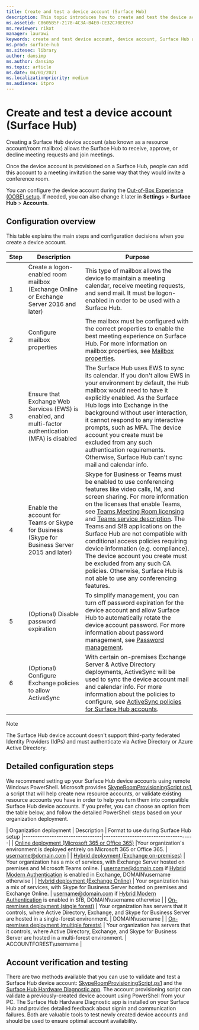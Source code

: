 ```yaml
---
title: Create and test a device account (Surface Hub)
description: This topic introduces how to create and test the device account that Microsoft Surface Hub uses to communicate with Microsoft Exchange and Skype.
ms.assetid: C8605B5F-2178-4C3A-B4E0-CE32C70ECF67
ms.reviewer: rikot
manager: laurawi
keywords: create and test device account, device account, Surface Hub and Microsoft Exchange, Surface Hub and Skype
ms.prod: surface-hub
ms.sitesec: library
author: dansimp
ms.author: dansimp
ms.topic: article
ms.date: 04/01/2021
ms.localizationpriority: medium
ms.audience: itpro
---
```


# Create and test a device account (Surface Hub)

Creating a Surface Hub device account (also known as a resource account/room mailbox) allows the Surface Hub to receive, approve, or decline meeting requests and join meetings.

Once the device account is provisioned on a Surface Hub, people can add this account to a meeting invitation the same way that they would invite a conference room. 

You can configure the device account during the [Out-of-Box Experience (OOBE) setup](first-run-program-surface-hub.md). If needed, you can also change it later in **Settings** > **Surface Hub** > **Accounts**.

## Configuration overview

This table explains the main steps and configuration decisions when you create a device account.
 
| Step | Description                     |  Purpose                             |
|------|---------------------------------|--------------------------------------|
| 1    | Create a logon-enabled room mailbox (Exchange Online or Exchange Server 2016 and later) | This type of mailbox allows the device to maintain a meeting calendar, receive meeting requests, and send mail. It must be logon-enabled in order to be used with a Surface Hub. |
| 2    | Configure mailbox properties | The mailbox must be configured with the correct properties to enable the best meeting experience on Surface Hub. For more information on mailbox properties, see [Mailbox properties](exchange-properties-for-surface-hub-device-accounts.md). |
| 3    | Ensure that Exchange Web Services (EWS) is enabled, and multi-factor authentication (MFA) is disabled | The Surface Hub uses EWS to sync its calendar. If you don't allow EWS in your environment by default, the Hub mailbox would need to have it explicitly enabled. As the Surface Hub logs into Exchange in the background without user interaction, it cannot respond to any interactive prompts, such as MFA. The device account you create must be excluded from any such authentication requirements. Otherwise, Surface Hub can't sync mail and calendar info. |
| 4    | Enable the account for Teams or Skype for Business (Skype for Business Server 2015 and later) | Skype for Business or Teams must be enabled to use conferencing features like video calls, IM, and screen sharing. For more information on the licenses that enable Teams, see [Teams Meeting Room licensing](/MicrosoftTeams/rooms/rooms-licensing) and [Teams service description](/office365/servicedescriptions/teams-service-description). The Teams and SfB applications on the Surface Hub are not compatible with conditional access policies requiring device information (e.g. compliance). The device account you create must be excluded from any such CA policies. Otherwise, Surface Hub is not able to use any conferencing features. |
| 5    | (Optional) Disable password expiration | To simplify management, you can turn off password expiration for the device account and allow Surface Hub to automatically rotate the device account password. For more information about password management, see [Password management](password-management-for-surface-hub-device-accounts.md).  |
| 6    | (Optional) Configure Exchange policies to allow ActiveSync | With certain on-premises Exchange Server & Active Directory deployments, ActiveSync will be used to sync the device account mail and calendar info. For more information about the policies to configure, see [ActiveSync policies for Surface Hub accounts](apply-activesync-policies-for-surface-hub-device-accounts.md). |

> [!NOTE]  
> The Surface Hub device account doesn't support third-party federated Identity Providers (IdPs) and must authenticate via Active Directory or Azure Active Directory.

## Detailed configuration steps 

We recommend setting up your Surface Hub device accounts using remote Windows PowerShell. Microsoft provides [SkypeRoomProvisioningScript.ps1](https://go.microsoft.com/fwlink/?linkid=870105), a script that will help create new resource accounts, or validate existing resource accounts you have in order to help you turn them into compatible Surface Hub device accounts. If you prefer, you can choose an option from the table below, and follow the detailed PowerShell steps based on your organization deployment.

| Organization deployment             |  Description                  |        Format to use during Surface Hub setup
|---------------------------------|--------------------------------------|
| [Online deployment (Microsoft 365 or Office 365)](/MicrosoftTeams/rooms/with-office-365) |Your organization's environment is deployed entirely on Microsoft 365 or Office 365. | username@domain.com |
| [Hybrid deployment (Exchange on-premises)](/MicrosoftTeams/rooms/with-exchange-on-premises) | Your organization has a mix of services, with Exchange Server hosted on premises and Microsoft Teams online. | username@domain.com if [Hybrid Modern Authentication](/microsoft-365/enterprise/configure-exchange-server-for-hybrid-modern-authentication) is enabled in Exchange, DOMAIN\username otherwise |
| [Hybrid deployment (Exchange Online)](/MicrosoftTeams/rooms/with-exchange-online) | Your organization has a mix of services, with Skype for Business Server hosted on premises and Exchange Online. | username@domain.com if [Hybrid Modern Authentication](/microsoft-365/enterprise/configure-skype-for-business-for-hybrid-modern-authentication) is enabled in SfB, DOMAIN\username otherwise |
| [On-premises deployment (single forest)](/MicrosoftTeams/rooms/with-skype-for-business-server-2015) | Your organization has servers that it controls, where Active Directory, Exchange, and Skype for Business Server are hosted in a single-forest environment.  | DOMAIN\username |
| [On-premises deployment (multiple forests)](/skypeforbusiness/deploy/deploy-clients/multiple-forest-on-premises-deployments) | Your organization has servers that it controls, where Active Directory, Exchange, and Skype for Business Server are hosted in a multi-forest environment. | ACCOUNTFOREST\username |


## Account verification and testing

There are two methods available that you can use to validate and test a Surface Hub device account: [SkypeRoomProvisioningScript.ps1](https://go.microsoft.com/fwlink/?linkid=870105) and the [Surface Hub Hardware Diagnostic app](https://www.microsoft.com/store/apps/9nblggh51f2g). The account provisioning script can validate a previously-created device account using PowerShell from your PC. The Surface Hub Hardware Diagnostic app is installed on your Surface Hub and provides detailed feedback about signin and communication failures. Both are valuable tools to test newly created device accounts and should be used to ensure optimal account availability.
